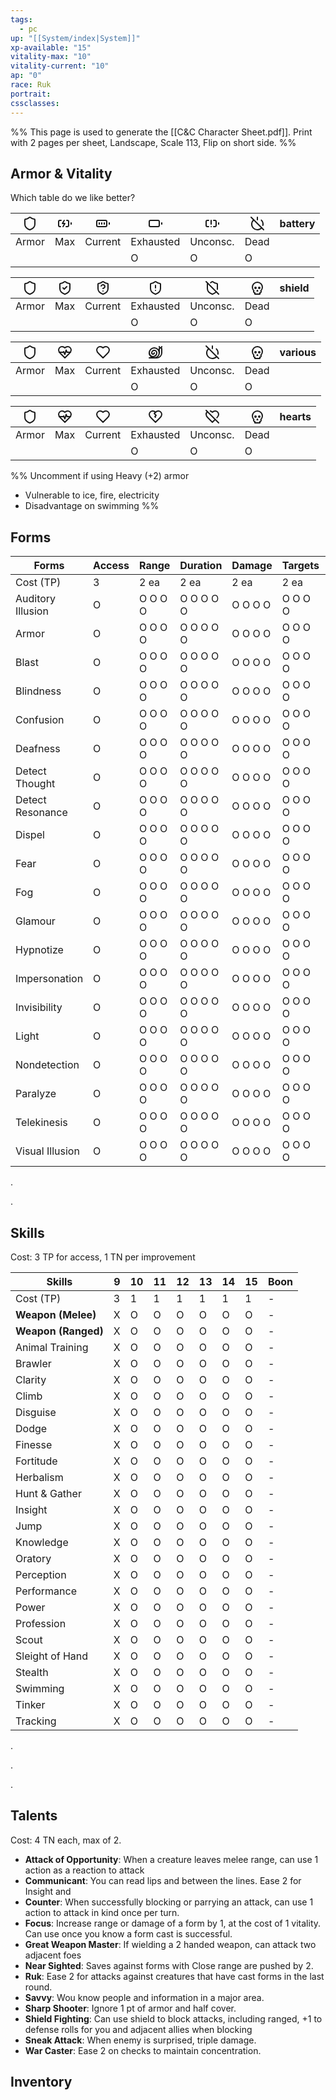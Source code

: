 ```yaml
---
tags:
  - pc
up: "[[System/index|System]]"
xp-available: "15"
vitality-max: "10"
vitality-current: "10"
ap: "0"
race: Ruk
portrait: 
cssclasses:
---
```

%% This page is used to generate the [[C&C Character Sheet.pdf]]. Print with 2 pages per sheet, Landscape, Scale 113, Flip on short side. %% 

## Armor & Vitality

Which table do we like better?

| <svg xmlns="http://www.w3.org/2000/svg" width="24" height="24" viewBox="0 0 24 24" fill="none" stroke="currentColor" stroke-width="2" stroke-linecap="round" stroke-linejoin="round" class="lucide lucide-shield"><path d="M20 13c0 5-3.5 7.5-7.66 8.95a1 1 0 0 1-.67-.01C7.5 20.5 4 18 4 13V6a1 1 0 0 1 1-1c2 0 4.5-1.2 6.24-2.72a1.17 1.17 0 0 1 1.52 0C14.51 3.81 17 5 19 5a1 1 0 0 1 1 1z"/></svg> | <svg xmlns="http://www.w3.org/2000/svg" width="24" height="24" viewBox="0 0 24 24" fill="none" stroke="currentColor" stroke-width="2" stroke-linecap="round" stroke-linejoin="round" class="lucide lucide-battery-charging"><path d="M15 7h1a2 2 0 0 1 2 2v6a2 2 0 0 1-2 2h-2"/><path d="M6 7H4a2 2 0 0 0-2 2v6a2 2 0 0 0 2 2h1"/><path d="m11 7-3 5h4l-3 5"/><line x1="22" x2="22" y1="11" y2="13"/></svg>                           | <svg xmlns="http://www.w3.org/2000/svg" width="24" height="24" viewBox="0 0 24 24" fill="none" stroke="currentColor" stroke-width="2" stroke-linecap="round" stroke-linejoin="round" class="lucide lucide-battery-full"><rect width="16" height="10" x="2" y="7" rx="2" ry="2"/><line x1="22" x2="22" y1="11" y2="13"/><line x1="6" x2="6" y1="11" y2="13"/><line x1="10" x2="10" y1="11" y2="13"/><line x1="14" x2="14" y1="11" y2="13"/></svg>                                     | <svg xmlns="http://www.w3.org/2000/svg" width="24" height="24" viewBox="0 0 24 24" fill="none" stroke="currentColor" stroke-width="2" stroke-linecap="round" stroke-linejoin="round" class="lucide lucide-battery"><rect width="16" height="10" x="2" y="7" rx="2" ry="2"/><line x1="22" x2="22" y1="11" y2="13"/></svg>                                                                                                                              | <svg xmlns="http://www.w3.org/2000/svg" width="24" height="24" viewBox="0 0 24 24" fill="none" stroke="currentColor" stroke-width="2" stroke-linecap="round" stroke-linejoin="round" class="lucide lucide-battery-warning"><path d="M14 7h2a2 2 0 0 1 2 2v6c0 1-1 2-2 2h-2"/><path d="M6 7H4a2 2 0 0 0-2 2v6c0 1 1 2 2 2h2"/><line x1="22" x2="22" y1="11" y2="13"/><line x1="10" x2="10" y1="7" y2="13"/><line x1="10" x2="10" y1="17" y2="17.01"/></svg>                                           | <svg xmlns="http://www.w3.org/2000/svg" width="24" height="24" viewBox="0 0 24 24" fill="none" stroke="currentColor" stroke-width="2" stroke-linecap="round" stroke-linejoin="round" class="lucide lucide-power-off"><path d="M18.36 6.64A9 9 0 0 1 20.77 15"/><path d="M6.16 6.16a9 9 0 1 0 12.68 12.68"/><path d="M12 2v4"/><path d="m2 2 20 20"/></svg>                                                           | battery |
| ------------------------------------------------------------------------------------------------------------------------------------------------------------------------------------------------------------------------------------------------------------------------------------------------------------------------------------------------------------------------------------------------------ | ------------------------------------------------------------------------------------------------------------------------------------------------------------------------------------------------------------------------------------------------------------------------------------------------------------------------------------------------------------------------------------------------------------------------------------- | ------------------------------------------------------------------------------------------------------------------------------------------------------------------------------------------------------------------------------------------------------------------------------------------------------------------------------------------------------------------------------------------------------------------------------------------------------------------------------------ | ----------------------------------------------------------------------------------------------------------------------------------------------------------------------------------------------------------------------------------------------------------------------------------------------------------------------------------------------------------------------------------------------------------------------------------------------------- | ---------------------------------------------------------------------------------------------------------------------------------------------------------------------------------------------------------------------------------------------------------------------------------------------------------------------------------------------------------------------------------------------------------------------------------------------------------------------------------------------------- | -------------------------------------------------------------------------------------------------------------------------------------------------------------------------------------------------------------------------------------------------------------------------------------------------------------------------------------------------------------------------------------------------------------------- | ------- |
| Armor                                                                                                                                                                                                                                                                                                                                                                                                  | Max                                                                                                                                                                                                                                                                                                                                                                                                                                   | Current                                                                                                                                                                                                                                                                                                                                                                                                                                                                              | Exhausted                                                                                                                                                                                                                                                                                                                                                                                                                                             | Unconsc.                                                                                                                                                                                                                                                                                                                                                                                                                                                                                             | Dead                                                                                                                                                                                                                                                                                                                                                                                                                 |         |
|                                                                                                                                                                                                                                                                                                                                                                                                        |                                                                                                                                                                                                                                                                                                                                                                                                                                       |                                                                                                                                                                                                                                                                                                                                                                                                                                                                                      | O                                                                                                                                                                                                                                                                                                                                                                                                                                                     | O                                                                                                                                                                                                                                                                                                                                                                                                                                                                                                    | O                                                                                                                                                                                                                                                                                                                                                                                                                    |         |

| <svg xmlns="http://www.w3.org/2000/svg" width="24" height="24" viewBox="0 0 24 24" fill="none" stroke="currentColor" stroke-width="2" stroke-linecap="round" stroke-linejoin="round" class="lucide lucide-shield"><path d="M20 13c0 5-3.5 7.5-7.66 8.95a1 1 0 0 1-.67-.01C7.5 20.5 4 18 4 13V6a1 1 0 0 1 1-1c2 0 4.5-1.2 6.24-2.72a1.17 1.17 0 0 1 1.52 0C14.51 3.81 17 5 19 5a1 1 0 0 1 1 1z"/></svg> | <svg xmlns="http://www.w3.org/2000/svg" width="24" height="24" viewBox="0 0 24 24" fill="none" stroke="currentColor" stroke-width="2" stroke-linecap="round" stroke-linejoin="round" class="lucide lucide-shield-check"><path d="M20 13c0 5-3.5 7.5-7.66 8.95a1 1 0 0 1-.67-.01C7.5 20.5 4 18 4 13V6a1 1 0 0 1 1-1c2 0 4.5-1.2 6.24-2.72a1.17 1.17 0 0 1 1.52 0C14.51 3.81 17 5 19 5a1 1 0 0 1 1 1z"/><path d="m9 12 2 2 4-4"/></svg> | <svg xmlns="http://www.w3.org/2000/svg" width="24" height="24" viewBox="0 0 24 24" fill="none" stroke="currentColor" stroke-width="2" stroke-linecap="round" stroke-linejoin="round" class="lucide lucide-shield-question"><path d="M20 13c0 5-3.5 7.5-7.66 8.95a1 1 0 0 1-.67-.01C7.5 20.5 4 18 4 13V6a1 1 0 0 1 1-1c2 0 4.5-1.2 6.24-2.72a1.17 1.17 0 0 1 1.52 0C14.51 3.81 17 5 19 5a1 1 0 0 1 1 1z"/><path d="M9.1 9a3 3 0 0 1 5.82 1c0 2-3 3-3 3"/><path d="M12 17h.01"/></svg> | <svg xmlns="http://www.w3.org/2000/svg" width="24" height="24" viewBox="0 0 24 24" fill="none" stroke="currentColor" stroke-width="2" stroke-linecap="round" stroke-linejoin="round" class="lucide lucide-shield-alert"><path d="M20 13c0 5-3.5 7.5-7.66 8.95a1 1 0 0 1-.67-.01C7.5 20.5 4 18 4 13V6a1 1 0 0 1 1-1c2 0 4.5-1.2 6.24-2.72a1.17 1.17 0 0 1 1.52 0C14.51 3.81 17 5 19 5a1 1 0 0 1 1 1z"/><path d="M12 8v4"/><path d="M12 16h.01"/></svg> | <svg xmlns="http://www.w3.org/2000/svg" width="24" height="24" viewBox="0 0 24 24" fill="none" stroke="currentColor" stroke-width="2" stroke-linecap="round" stroke-linejoin="round" class="lucide lucide-shield-off"><path d="m2 2 20 20"/><path d="M5 5a1 1 0 0 0-1 1v7c0 5 3.5 7.5 7.67 8.94a1 1 0 0 0 .67.01c2.35-.82 4.48-1.97 5.9-3.71"/><path d="M9.309 3.652A12.252 12.252 0 0 0 11.24 2.28a1.17 1.17 0 0 1 1.52 0C14.51 3.81 17 5 19 5a1 1 0 0 1 1 1v7a9.784 9.784 0 0 1-.08 1.264"/></svg> | <svg xmlns="http://www.w3.org/2000/svg" width="24" height="24" viewBox="0 0 24 24" fill="none" stroke="currentColor" stroke-width="2" stroke-linecap="round" stroke-linejoin="round" class="lucide lucide-skull"><circle cx="9" cy="12" r="1"/><circle cx="15" cy="12" r="1"/><path d="M8 20v2h8v-2"/><path d="m12.5 17-.5-1-.5 1h1z"/><path d="M16 20a2 2 0 0 0 1.56-3.25 8 8 0 1 0-11.12 0A2 2 0 0 0 8 20"/></svg> | shield  |
| ------------------------------------------------------------------------------------------------------------------------------------------------------------------------------------------------------------------------------------------------------------------------------------------------------------------------------------------------------------------------------------------------------ | ------------------------------------------------------------------------------------------------------------------------------------------------------------------------------------------------------------------------------------------------------------------------------------------------------------------------------------------------------------------------------------------------------------------------------------- | ------------------------------------------------------------------------------------------------------------------------------------------------------------------------------------------------------------------------------------------------------------------------------------------------------------------------------------------------------------------------------------------------------------------------------------------------------------------------------------ | ----------------------------------------------------------------------------------------------------------------------------------------------------------------------------------------------------------------------------------------------------------------------------------------------------------------------------------------------------------------------------------------------------------------------------------------------------- | ---------------------------------------------------------------------------------------------------------------------------------------------------------------------------------------------------------------------------------------------------------------------------------------------------------------------------------------------------------------------------------------------------------------------------------------------------------------------------------------------------- | -------------------------------------------------------------------------------------------------------------------------------------------------------------------------------------------------------------------------------------------------------------------------------------------------------------------------------------------------------------------------------------------------------------------- | ------- |
| Armor                                                                                                                                                                                                                                                                                                                                                                                                  | Max                                                                                                                                                                                                                                                                                                                                                                                                                                   | Current                                                                                                                                                                                                                                                                                                                                                                                                                                                                              | Exhausted                                                                                                                                                                                                                                                                                                                                                                                                                                             | Unconsc.                                                                                                                                                                                                                                                                                                                                                                                                                                                                                             | Dead                                                                                                                                                                                                                                                                                                                                                                                                                 |         |
|                                                                                                                                                                                                                                                                                                                                                                                                        |                                                                                                                                                                                                                                                                                                                                                                                                                                       |                                                                                                                                                                                                                                                                                                                                                                                                                                                                                      | O                                                                                                                                                                                                                                                                                                                                                                                                                                                     | O                                                                                                                                                                                                                                                                                                                                                                                                                                                                                                    | O                                                                                                                                                                                                                                                                                                                                                                                                                    |         |

| <svg xmlns="http://www.w3.org/2000/svg" width="24" height="24" viewBox="0 0 24 24" fill="none" stroke="currentColor" stroke-width="2" stroke-linecap="round" stroke-linejoin="round" class="lucide lucide-shield"><path d="M20 13c0 5-3.5 7.5-7.66 8.95a1 1 0 0 1-.67-.01C7.5 20.5 4 18 4 13V6a1 1 0 0 1 1-1c2 0 4.5-1.2 6.24-2.72a1.17 1.17 0 0 1 1.52 0C14.51 3.81 17 5 19 5a1 1 0 0 1 1 1z"/></svg> | <svg xmlns="http://www.w3.org/2000/svg" width="24" height="24" viewBox="0 0 24 24" fill="none" stroke="currentColor" stroke-width="2" stroke-linecap="round" stroke-linejoin="round" class="lucide lucide-heart-pulse"><path d="M19 14c1.49-1.46 3-3.21 3-5.5A5.5 5.5 0 0 0 16.5 3c-1.76 0-3 .5-4.5 2-1.5-1.5-2.74-2-4.5-2A5.5 5.5 0 0 0 2 8.5c0 2.3 1.5 4.05 3 5.5l7 7Z"/><path d="M3.22 12H9.5l.5-1 2 4.5 2-7 1.5 3.5h5.27"/></svg> | <svg xmlns="http://www.w3.org/2000/svg" width="24" height="24" viewBox="0 0 24 24" fill="none" stroke="currentColor" stroke-width="2" stroke-linecap="round" stroke-linejoin="round" class="lucide lucide-heart"><path d="M19 14c1.49-1.46 3-3.21 3-5.5A5.5 5.5 0 0 0 16.5 3c-1.76 0-3 .5-4.5 2-1.5-1.5-2.74-2-4.5-2A5.5 5.5 0 0 0 2 8.5c0 2.3 1.5 4.05 3 5.5l7 7Z"/></svg> | <svg xmlns="http://www.w3.org/2000/svg" width="24" height="24" viewBox="0 0 24 24" fill="none" stroke="currentColor" stroke-width="2" stroke-linecap="round" stroke-linejoin="round" class="lucide lucide-snail"><path d="M2 13a6 6 0 1 0 12 0 4 4 0 1 0-8 0 2 2 0 0 0 4 0"/><circle cx="10" cy="13" r="8"/><path d="M2 21h12c4.4 0 8-3.6 8-8V7a2 2 0 1 0-4 0v6"/><path d="M18 3 19.1 5.2"/><path d="M22 3 20.9 5.2"/></svg> | <svg xmlns="http://www.w3.org/2000/svg" width="24" height="24" viewBox="0 0 24 24" fill="none" stroke="currentColor" stroke-width="2" stroke-linecap="round" stroke-linejoin="round" class="lucide lucide-power-off"><path d="M18.36 6.64A9 9 0 0 1 20.77 15"/><path d="M6.16 6.16a9 9 0 1 0 12.68 12.68"/><path d="M12 2v4"/><path d="m2 2 20 20"/></svg> | <svg xmlns="http://www.w3.org/2000/svg" width="24" height="24" viewBox="0 0 24 24" fill="none" stroke="currentColor" stroke-width="2" stroke-linecap="round" stroke-linejoin="round" class="lucide lucide-skull"><circle cx="9" cy="12" r="1"/><circle cx="15" cy="12" r="1"/><path d="M8 20v2h8v-2"/><path d="m12.5 17-.5-1-.5 1h1z"/><path d="M16 20a2 2 0 0 0 1.56-3.25 8 8 0 1 0-11.12 0A2 2 0 0 0 8 20"/></svg> | various |
| ------------------------------------------------------------------------------------------------------------------------------------------------------------------------------------------------------------------------------------------------------------------------------------------------------------------------------------------------------------------------------------------------------ | ------------------------------------------------------------------------------------------------------------------------------------------------------------------------------------------------------------------------------------------------------------------------------------------------------------------------------------------------------------------------------------------------------------------------------------- | --------------------------------------------------------------------------------------------------------------------------------------------------------------------------------------------------------------------------------------------------------------------------------------------------------------------------------------------------------------------------- | ---------------------------------------------------------------------------------------------------------------------------------------------------------------------------------------------------------------------------------------------------------------------------------------------------------------------------------------------------------------------------------------------------------------------------- | ---------------------------------------------------------------------------------------------------------------------------------------------------------------------------------------------------------------------------------------------------------------------------------------------------------------------------------------------------------- | -------------------------------------------------------------------------------------------------------------------------------------------------------------------------------------------------------------------------------------------------------------------------------------------------------------------------------------------------------------------------------------------------------------------- | ------- |
| Armor                                                                                                                                                                                                                                                                                                                                                                                                  | Max                                                                                                                                                                                                                                                                                                                                                                                                                                   | Current                                                                                                                                                                                                                                                                                                                                                                     | Exhausted                                                                                                                                                                                                                                                                                                                                                                                                                    | Unconsc.                                                                                                                                                                                                                                                                                                                                                   | Dead                                                                                                                                                                                                                                                                                                                                                                                                                 |         |
|                                                                                                                                                                                                                                                                                                                                                                                                        |                                                                                                                                                                                                                                                                                                                                                                                                                                       |                                                                                                                                                                                                                                                                                                                                                                             | O                                                                                                                                                                                                                                                                                                                                                                                                                            | O                                                                                                                                                                                                                                                                                                                                                          | O                                                                                                                                                                                                                                                                                                                                                                                                                    |         |

| <svg xmlns="http://www.w3.org/2000/svg" width="24" height="24" viewBox="0 0 24 24" fill="none" stroke="currentColor" stroke-width="2" stroke-linecap="round" stroke-linejoin="round" class="lucide lucide-shield"><path d="M20 13c0 5-3.5 7.5-7.66 8.95a1 1 0 0 1-.67-.01C7.5 20.5 4 18 4 13V6a1 1 0 0 1 1-1c2 0 4.5-1.2 6.24-2.72a1.17 1.17 0 0 1 1.52 0C14.51 3.81 17 5 19 5a1 1 0 0 1 1 1z"/></svg> | <svg xmlns="http://www.w3.org/2000/svg" width="24" height="24" viewBox="0 0 24 24" fill="none" stroke="currentColor" stroke-width="2" stroke-linecap="round" stroke-linejoin="round" class="lucide lucide-heart-pulse"><path d="M19 14c1.49-1.46 3-3.21 3-5.5A5.5 5.5 0 0 0 16.5 3c-1.76 0-3 .5-4.5 2-1.5-1.5-2.74-2-4.5-2A5.5 5.5 0 0 0 2 8.5c0 2.3 1.5 4.05 3 5.5l7 7Z"/><path d="M3.22 12H9.5l.5-1 2 4.5 2-7 1.5 3.5h5.27"/></svg> | <svg xmlns="http://www.w3.org/2000/svg" width="24" height="24" viewBox="0 0 24 24" fill="none" stroke="currentColor" stroke-width="2" stroke-linecap="round" stroke-linejoin="round" class="lucide lucide-heart"><path d="M19 14c1.49-1.46 3-3.21 3-5.5A5.5 5.5 0 0 0 16.5 3c-1.76 0-3 .5-4.5 2-1.5-1.5-2.74-2-4.5-2A5.5 5.5 0 0 0 2 8.5c0 2.3 1.5 4.05 3 5.5l7 7Z"/></svg> | <svg xmlns="http://www.w3.org/2000/svg" width="24" height="24" viewBox="0 0 24 24" fill="none" stroke="currentColor" stroke-width="2" stroke-linecap="round" stroke-linejoin="round" class="lucide lucide-heart-crack"><path d="M19 14c1.49-1.46 3-3.21 3-5.5A5.5 5.5 0 0 0 16.5 3c-1.76 0-3 .5-4.5 2-1.5-1.5-2.74-2-4.5-2A5.5 5.5 0 0 0 2 8.5c0 2.3 1.5 4.05 3 5.5l7 7Z"/><path d="m12 13-1-1 2-2-3-3 2-2"/></svg> | <svg xmlns="http://www.w3.org/2000/svg" width="24" height="24" viewBox="0 0 24 24" fill="none" stroke="currentColor" stroke-width="2" stroke-linecap="round" stroke-linejoin="round" class="lucide lucide-heart-off"><line x1="2" y1="2" x2="22" y2="22"/><path d="M16.5 16.5 12 21l-7-7c-1.5-1.45-3-3.2-3-5.5a5.5 5.5 0 0 1 2.14-4.35"/><path d="M8.76 3.1c1.15.22 2.13.78 3.24 1.9 1.5-1.5 2.74-2 4.5-2A5.5 5.5 0 0 1 22 8.5c0 2.12-1.3 3.78-2.67 5.17"/></svg> | <svg xmlns="http://www.w3.org/2000/svg" width="24" height="24" viewBox="0 0 24 24" fill="none" stroke="currentColor" stroke-width="2" stroke-linecap="round" stroke-linejoin="round" class="lucide lucide-skull"><circle cx="9" cy="12" r="1"/><circle cx="15" cy="12" r="1"/><path d="M8 20v2h8v-2"/><path d="m12.5 17-.5-1-.5 1h1z"/><path d="M16 20a2 2 0 0 0 1.56-3.25 8 8 0 1 0-11.12 0A2 2 0 0 0 8 20"/></svg> | hearts |
| ------------------------------------------------------------------------------------------------------------------------------------------------------------------------------------------------------------------------------------------------------------------------------------------------------------------------------------------------------------------------------------------------------ | ------------------------------------------------------------------------------------------------------------------------------------------------------------------------------------------------------------------------------------------------------------------------------------------------------------------------------------------------------------------------------------------------------------------------------------- | --------------------------------------------------------------------------------------------------------------------------------------------------------------------------------------------------------------------------------------------------------------------------------------------------------------------------------------------------------------------------- | ------------------------------------------------------------------------------------------------------------------------------------------------------------------------------------------------------------------------------------------------------------------------------------------------------------------------------------------------------------------------------------------------------------------- | ----------------------------------------------------------------------------------------------------------------------------------------------------------------------------------------------------------------------------------------------------------------------------------------------------------------------------------------------------------------------------------------------------------------------------------------------------------------- | -------------------------------------------------------------------------------------------------------------------------------------------------------------------------------------------------------------------------------------------------------------------------------------------------------------------------------------------------------------------------------------------------------------------- | ------ |
| Armor                                                                                                                                                                                                                                                                                                                                                                                                  | Max                                                                                                                                                                                                                                                                                                                                                                                                                                   | Current                                                                                                                                                                                                                                                                                                                                                                     | Exhausted                                                                                                                                                                                                                                                                                                                                                                                                           | Unconsc.                                                                                                                                                                                                                                                                                                                                                                                                                                                          | Dead                                                                                                                                                                                                                                                                                                                                                                                                                 |        |
|                                                                                                                                                                                                                                                                                                                                                                                                        |                                                                                                                                                                                                                                                                                                                                                                                                                                       |                                                                                                                                                                                                                                                                                                                                                                             | O                                                                                                                                                                                                                                                                                                                                                                                                                   | O                                                                                                                                                                                                                                                                                                                                                                                                                                                                 | O                                                                                                                                                                                                                                                                                                                                                                                                                    |        |

%% 
Uncomment if using Heavy (+2) armor 
- Vulnerable to ice, fire, electricity
- Disadvantage on swimming
%%

## Forms

| Forms             | Access | Range   | Duration  | Damage  | Targets | AoE | Silence |
| ----------------- | ------ | ------- | --------- | ------- | ------- | --- | ------- |
| Cost (TP)         | 3      | 2 ea    | 2 ea      | 2 ea    | 2 ea    | 8   | 5       |
| Auditory Illusion | O      | O O O O | O O O O O | O O O O | O O O O | O   | O       |
| Armor             | O      | O O O O | O O O O O | O O O O | O O O O | O   | O       |
| Blast             | O      | O O O O | O O O O O | O O O O | O O O O | O   | O       |
| Blindness         | O      | O O O O | O O O O O | O O O O | O O O O | O   | O       |
| Confusion         | O      | O O O O | O O O O O | O O O O | O O O O | O   | O       |
| Deafness          | O      | O O O O | O O O O O | O O O O | O O O O | O   | O       |
| Detect Thought    | O      | O O O O | O O O O O | O O O O | O O O O | O   | O       |
| Detect Resonance  | O      | O O O O | O O O O O | O O O O | O O O O | O   | O       |
| Dispel            | O      | O O O O | O O O O O | O O O O | O O O O | O   | O       |
| Fear              | O      | O O O O | O O O O O | O O O O | O O O O | O   | O       |
| Fog               | O      | O O O O | O O O O O | O O O O | O O O O | O   | O       |
| Glamour           | O      | O O O O | O O O O O | O O O O | O O O O | O   | O       |
| Hypnotize         | O      | O O O O | O O O O O | O O O O | O O O O | O   | O       |
| Impersonation     | O      | O O O O | O O O O O | O O O O | O O O O | O   | O       |
| Invisibility      | O      | O O O O | O O O O O | O O O O | O O O O | O   | O       |
| Light             | O      | O O O O | O O O O O | O O O O | O O O O | O   | O       |
| Nondetection      | O      | O O O O | O O O O O | O O O O | O O O O | O   | O       |
| Paralyze          | O      | O O O O | O O O O O | O O O O | O O O O | O   | O       |
| Telekinesis       | O      | O O O O | O O O O O | O O O O | O O O O | O   | O       |
| Visual Illusion   | O      | O O O O | O O O O O | O O O O | O O O O | O   | O       |

.

.

## Skills

Cost: 3 TP for access, 1 TN per improvement

| Skills              | 9   | 10  | 11  | 12  | 13  | 14  | 15  | Boon |
| ------------------- | --- | --- | --- | --- | --- | --- | --- | ----------------------------------------------- |
| Cost (TP)           | 3   | 1   | 1   | 1   | 1   | 1   | 1   | -                                               |
| **Weapon (Melee)**  | X   | O   | O   | O   | O   | O   | O   | -                                               |
| **Weapon (Ranged)** | X   | O   | O   | O   | O   | O   | O   | -                                               |
| Animal Training     | X   | O   | O   | O   | O   | O   | O   | -                                               |
| Brawler             | X   | O   | O   | O   | O   | O   | O   | -                                               |
| Clarity             | X   | O   | O   | O   | O   | O   | O   | -                                               |
| Climb               | X   | O   | O   | O   | O   | O   | O   | -                                               |
| Disguise            | X   | O   | O   | O   | O   | O   | O   | -                                               |
| Dodge               | X   | O   | O   | O   | O   | O   | O   | -                                               |
| Finesse             | X   | O   | O   | O   | O   | O   | O   | -                                               |
| Fortitude           | X   | O   | O   | O   | O   | O   | O   | -                                               |
| Herbalism           | X   | O   | O   | O   | O   | O   | O   | -                                               |
| Hunt & Gather       | X   | O   | O   | O   | O   | O   | O   | -                                               |
| Insight             | X   | O   | O   | O   | O   | O   | O   | -                                               |
| Jump                | X   | O   | O   | O   | O   | O   | O   | -                                               |
| Knowledge           | X   | O   | O   | O   | O   | O   | O   | -                                               |
| Oratory             | X   | O   | O   | O   | O   | O   | O   | -                                               |
| Perception          | X   | O   | O   | O   | O   | O   | O   | -                                               |
| Performance         | X   | O   | O   | O   | O   | O   | O   | -                                               |
| Power               | X   | O   | O   | O   | O   | O   | O   | -                                               |
| Profession          | X   | O   | O   | O   | O   | O   | O   | -                                               |
| Scout               | X   | O   | O   | O   | O   | O   | O   | -                                               |
| Sleight of Hand     | X   | O   | O   | O   | O   | O   | O   | -                                               |
| Stealth             | X   | O   | O   | O   | O   | O   | O   | -                                               |
| Swimming            | X   | O   | O   | O   | O   | O   | O   | -                                               |
| Tinker              | X   | O   | O   | O   | O   | O   | O   | -                                               |
| Tracking            | X   | O   | O   | O   | O   | O   | O   | -                                               |

.

.

.

## Talents

Cost: 4 TN each, max of 2. 

- **Attack of Opportunity**: When a creature leaves melee range, can use 1 action as a reaction to attack
- **Communicant**: You can read lips and between the lines. Ease 2 for Insight and 
- **Counter**: When successfully blocking or parrying an attack, can use 1 action to attack in kind once per turn.
- **Focus**: Increase range or damage of a form by 1, at the cost of 1 vitality. Can use once you know a form cast is successful.
- **Great Weapon Master**: If wielding a 2 handed weapon, can attack two adjacent foes
- **Near Sighted**: Saves against forms with Close range are pushed by 2.
- **Ruk**: Ease 2 for attacks against creatures that have cast forms in the last round.
- **Savvy**: Wou know people and information in a major area.
- **Sharp Shooter**: Ignore 1 pt of armor and half cover. 
- **Shield Fighting**: Can use shield to block attacks, including ranged, +1 to defense rolls for you and adjacent allies when blocking
- **Sneak Attack**: When enemy is surprised, triple damage.
- **War Caster**: Ease 2 on checks to maintain concentration.

## Inventory

